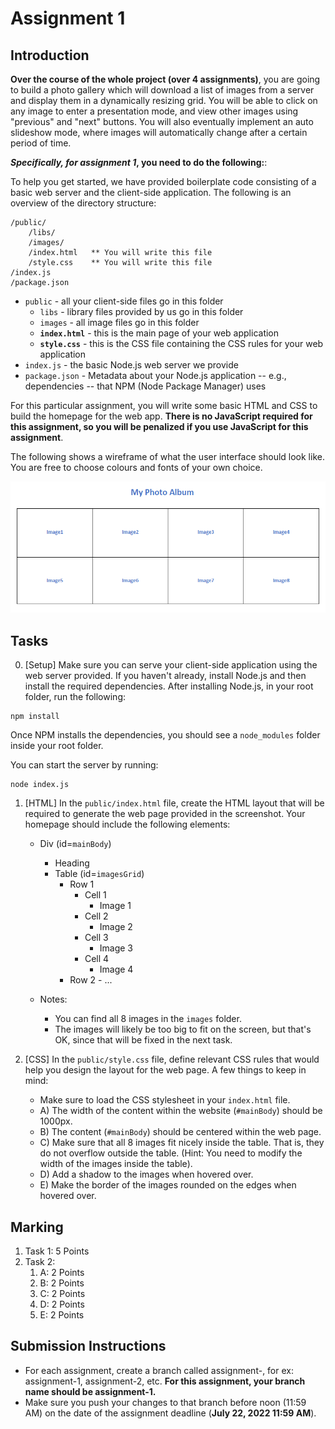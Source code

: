 # Assignment 1

## Introduction

**Over the course of the whole project (over 4 assignments)**, you are going to build a photo gallery which will download a list of images from a server and display them in a dynamically resizing grid. You will be able to click on any image to enter a presentation mode, and view other images using "previous" and "next" buttons. You will also eventually implement an auto slideshow mode, where images will automatically change after a certain period of time.

**_Specifically, for assignment 1_, you need to do the following:**:

To help you get started, we have provided boilerplate code consisting of a basic web server and the client-side application. The following is an overview of the directory structure:

```
/public/
    /libs/
    /images/
    /index.html   ** You will write this file
    /style.css    ** You will write this file
/index.js
/package.json
```

* `public` - all your client-side files go in this folder
    * `libs` - library files provided by us go in this folder
    * `images` - all image files go in this folder
    * **`index.html`** - this is the main page of your web application
    * **`style.css`** - this is the CSS file containing the CSS rules for your web application
* `index.js` - the basic Node.js web server we provide
* `package.json` - Metadata about your Node.js application -- e.g., dependencies -- that NPM (Node Package Manager) uses


For this particular assignment, you will write some basic HTML and CSS to build the homepage for the web app. **There is no JavaScript required for this assignment, so you will be penalized if you use JavaScript for this assignment**.

The following shows a wireframe of what the user interface should look like. You are free to choose colours and fonts of your own choice.

![layout.png](./layout.png?raw=true "Wireframe")


## Tasks

0. [Setup] Make sure you can serve your client-side application using the web server provided. If you haven't already, install Node.js and then install the required dependencies. After installing Node.js, in your root folder, run the following:

```
npm install
```

Once NPM installs the dependencies, you should see a `node_modules` folder inside your root folder.

You can start the server by running:

```
node index.js
```


1. [HTML] In the `public/index.html` file, create the HTML layout that will be required to generate the web page provided in the screenshot. Your homepage should include the following elements:
    - Div (id=`mainBody`)
        - Heading
        - Table (id=`imagesGrid`)
            - Row 1
                - Cell 1
                    - Image 1
                - Cell 2
                    - Image 2
                - Cell 3
                    - Image 3
                - Cell 4
                    - Image 4
            - Row 2
                    - ...

    - Notes:
        - You can find all 8 images in the `images` folder.
        - The images will likely be too big to fit on the screen, but that's OK, since that will be fixed in the next task.

2. [CSS] In the `public/style.css` file, define relevant CSS rules that would help you design the layout for the web page. A few things to keep in mind:
    - Make sure to load the CSS stylesheet in your `index.html` file.
    - A) The width of the content within the website (`#mainBody`) should be 1000px.
    - B) The content (`#mainBody`) should be centered within the web page.
    - C) Make sure that all 8 images fit nicely inside the table. That is, they do not overflow outside the table. (Hint: You need to modify the width of the images inside the table).
    - D) Add a shadow to the images when hovered over.
    - E) Make the border of the images rounded on the edges when hovered over.


## Marking

1. Task 1: 5 Points
2. Task 2:
    1. A: 2 Points
    2. B: 2 Points
    3. C: 2 Points
    4. D: 2 Points
    5. E: 2 Points


## Submission Instructions
- For each assignment, create a branch called assignment-, for ex: assignment-1, assignment-2, etc. **For this assignment, your branch name should be assignment-1.**
- Make sure you push your changes to that branch before noon (11:59 AM) on the date of the assignment deadline (**July 22, 2022 11:59 AM**).
